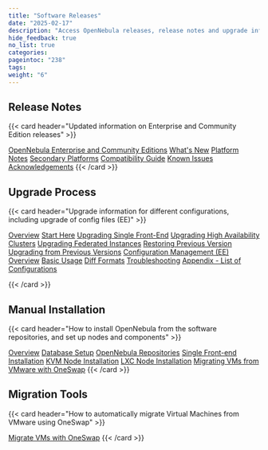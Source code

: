 ```yaml
---
title: "Software Releases"
date: "2025-02-17"
description: "Access OpenNebula releases, release notes and upgrade information"
hide_feedback: true
no_list: true
categories:
pageintoc: "238"
tags:
weight: "6"
---
```


<a id="releases"></a>

<!--# Releases -->

## Release Notes

{{< card header="Updated information on Enterprise and Community Edition releases" >}}
   <p></p>
      <inl>
         <a href="release_information/release_notes/opennebula_enterprise_and_community_editions">OpenNebula Enterprise and Community Editions</a>
      </inl>
      <inl>
         <a href="release_information/release_notes/whats_new">What's New</a>
      </inl>
      <inl>
         <a href="release_information/release_notes/platform_notes">Platform Notes</a>
      </inl>
      <inl>
         <a href="release_information/release_notes/secondary">Secondary Platforms</a>
      </inl>
      <inl>
         <a href="release_information/release_notes/compatibility">Compatibility Guide</a>
      </inl>
      <inl>
         <a href="release_information/release_notes/known_issues">Known Issues</a>
      </inl>
      <inl>
         <a href="release_information/release_notes/acknowledgements">Acknowledgements</a>
      </inl>
{{< /card >}}
   <p></p>

## Upgrade Process

{{< card header="Upgrade information for different configurations, including upgrade of config files (EE)" >}}
   <p></p>
                <inl>
                    <a href="/docs/releases/release_information/upgrade/overview/">Overview</a>
                </inl>
                <inl>
                    <a href="/docs/releases/release_information/upgrade/start_here/">Start Here</a>
                </inl>
                <inl>
                    <a href="/docs/releases/release_information/upgrade/upgrading_single/">Upgrading Single Front-End</a>
                </inl>
                <inl>
                    <a href="/docs/releases/release_information/upgrade/upgrading_ha/">Upgrading High Availability Clusters</a>
                </inl>
                <inl>
                    <a href="/docs/releases/release_information/upgrade/upgrading_federation/">Upgrading Federated Instances</a>
                </inl>
                <inl>
                    <a href="/docs/releases/release_information/upgrade/restoring_version/">Restoring Previous Version</a>
                </inl>
                <inl>
                    <a href="/docs/releases/release_information/upgrade/upgrade_from_previous_versions/">Upgrading from Previous Versions</a>
                </inl>
                <inl>
                     <a href="/docs/releases/release_information/configuration_management_ee/">Configuration Management (EE)</a>
                   <inl>
                        <a href="/docs/releases/release_information/configuration_management_ee/overview">Overview</a>
                   </inl>
                   <inl>
                        <a href="/docs/releases/release_information/configuration_management_ee/usage">Basic Usage</a>
                   </inl>
                   <inl>
                        <a href="/docs/releases/release_information/configuration_management_ee/diff_formats">Diff Formats</a>
                   </inl>
                   <inl>
                        <a href="/docs/releases/release_information/configuration_management_ee/conflicts">Troubleshooting</a>
                   </inl>
                   <inl>
                        <a href="/docs/releases/release_information/configuration_management_ee/appendix">Appendix - List of Configurations</a>
                   </inl>
                </inl>
		  <p></p>
{{< /card >}}
   <p></p>

## Manual Installation

{{< card header="How to install OpenNebula from the software repositories, and set up nodes and components" >}}
   <p></p>
      <inl>
                    <a href="/docs/releases/installation/overview/">Overview</a>
                </inl>
                <inl>
                    <a href="/docs/releases/installation/database/">Database Setup</a>
                </inl>
                <inl>
                    <a href="/docs/releases/installation/opennebula_repository_configuration/">OpenNebula Repositories</a>
                </inl>
                <inl>
                    <a href="/docs/releases/installation/front_end_installation/">Single Front-end Installation</a>
                </inl>
                <inl>
                    <a href="/docs/releases/installation/kvm_node_installation/">KVM Node Installation</a>
                </inl>
                <inl>
                    <a href="/docs/releases/installation/lxc_node_installation/">LXC Node Installation</a>
                </inl>
                <inl>
                    <a href="/docs/releases/installation/oneswap/">Migrating VMs from VMware with OneSwap</a>
                </inl>
{{< /card >}}


## Migration Tools

{{< card header="How to automatically migrate Virtual Machines from VMware using OneSwap" >}}
   <p></p>
      <inl>
         <a href="installation/oneswap">Migrate VMs with OneSwap</a>
      </inl>
{{< /card >}}
